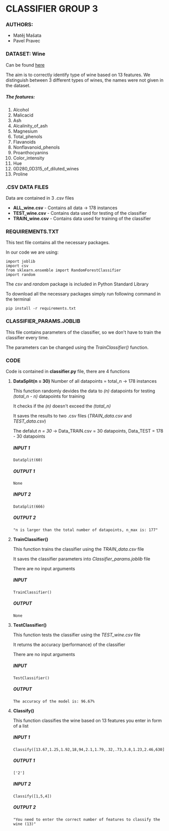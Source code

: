 # CLASSIFIER GROUP 3 
### AUTHORS:
- Matěj Mašata
- Pavel Pravec

### DATASET: Wine
Can be found [here](https://archive.ics.uci.edu/dataset/109/wine)

The aim is to correctly identify type of wine based on 13 features. 
We distinguish between 3 different types of wines, the names were not given in the dataset.

##### The features:
1. Alcohol
2. Malicacid
3. Ash
4. Alcalinity_of_ash
5. Magnesium
6. Total_phenols
7. Flavanoids
8. Nonflavanoid_phenols
9. Proanthocyanins
10. Color_intensity
11. Hue
12. 0D280_0D315_of_diluted_wines
13. Proline


### .CSV DATA FILES
Data are contained in 3 .csv files

* __ALL_wine.csv__      - Contains all data                                     -> 178 instances
* __TEST_wine.csv__     - Contains data used for testing of the classifier
* __TRAIN_wine.csv__    - Contains data used for training of the classifier

### REQUIREMENTS.TXT
This text file contains all the necessary packages.

In our code we are using:
```
import joblib
import csv
from sklearn.ensemble import RandomForestClassifier
import random
```

The _csv_ and _random_ package is included in Python Standard Library 

To download all the necessary packages simply run following command in the terminal
```
pip install -r requirements.txt
```

### CLASSIFIER_PARAMS.JOBLIB

This file contains parameters of the classifier, so we don't have to train the classifier every time.

The parameters can be changed using the _TrainClassifier()_ function.

### CODE 
Code is contained in **classifier.py** file, there are 4 functions

1. __DataSplit(n = 30)__ 
    Number of all datapoints = total_n -> 178 instances

    This function randomly devides the data to _(n)_ datapoints for testing _(total_n - n)_ datapoints for training

    It checks if the _(n)_ doesn't exceed the _(total_n)_

    It saves the results to two .csv files (_TRAIN_data.csv_ and _TEST_data.csv_)

    The defalut _n = 30_ -> Data_TRAIN.csv = 30 datapoints, Data_TEST = 178 - 30 datapoints

    ##### INPUT 1
    ```
    DataSplit(60)
    ```
    ##### OUTPUT 1
    ```
    None
    ```

    ##### INPUT 2
    ```
    DataSplit(666)
    ```
    ##### OUTPUT 2
    ```
    "n is larger than the total number of datapoints, n_max is: 177"
    ```

2. __TrainClassifier()__

    This function trains the classifier using the _TRAIN_data.csv_ file

    It saves the classifier parameters into _Classifier_params.joblib_ file

    There are no input arguments

    ##### INPUT
    ```
    TrainClassifier()
    ```
    ##### OUTPUT
    ```
    None
    ```

3. __TestClassifier()__

    This function tests the classifier using the _TEST_wine.csv_ file

    It returns the accuracy (performance) of the classifier

    There are no input arguments

    ##### INPUT
    ```
    TestClassifier()
    ```
    ##### OUTPUT
    ```
    The accuracy of the model is: 96.67%
    ```

4. __Classify()__

    This function classifies the wine based on 13 features you enter in form of a list

    ##### INPUT 1
    ```
    Classify([13.67,1.25,1.92,18,94,2.1,1.79,.32,.73,3.8,1.23,2.46,630])
    ```
    ##### OUTPUT 1
    ```
    ['2']
    ```

    ##### INPUT 2
    ```
    Classify([1,5,4])
    ```
    ##### OUTPUT 2
    ```
    "You need to enter the correct number of features to classify the wine (13)"
    ```